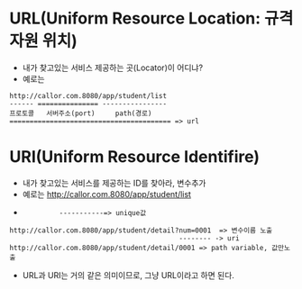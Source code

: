 # URL(Uniform Resource Location: 규격 자원 위치)
* 내가 찾고있는 서비스 제공하는 곳(Locator)이 어디냐?
* 예로는 
```
http://callor.com.8080/app/student/list
------ =============== ----------------
프로토콜   서버주소(port)     path(경로)
======================================== => url 
```
# URI(Uniform Resource Identifire)
* 내가 찾고있는 서비스를 제공하는 ID를 찾아라, 변수추가
* 예로는 http://callor.com.8080/app/student/list
*              -----------=> unique값
```
http://callor.com.8080/app/student/detail?num=0001  => 변수이름 노출
                                          -------- -> uri
http://callor.com.8080/app/student/detail/0001 => path variable, 값만노출
```
* URL과 URI는 거의 같은 의미이므로, 그냥 URL이라고 하면 된다.